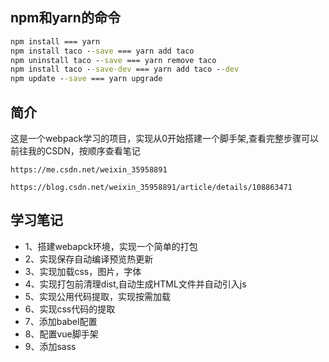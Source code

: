 <!--
 * @Date: 2020-10-08 12:14:54
 * @LastEditTime: 2020-10-13 11:01:33
 * @FilePath: \webpackDemo\README.md
 * @Author: 九段刀客
 * @permission: 
-->
## npm和yarn的命令
```cmd
npm install === yarn 
npm install taco --save === yarn add taco
npm uninstall taco --save === yarn remove taco
npm install taco --save-dev === yarn add taco --dev
npm update --save === yarn upgrade
```
## 简介
这是一个webpack学习的项目，实现从0开始搭建一个脚手架,查看完整步骤可以前往我的CSDN，按顺序查看笔记
```
https://me.csdn.net/weixin_35958891
```
```
https://blog.csdn.net/weixin_35958891/article/details/108863471
```
## 学习笔记
- 1、搭建webapck环境，实现一个简单的打包
- 2、实现保存自动编译预览热更新
- 3、实现加载css，图片，字体
- 4、实现打包前清理dist,自动生成HTML文件并自动引入js
- 5、实现公用代码提取，实现按需加载
- 6、实现css代码的提取
- 7、添加babel配置
- 8、配置vue脚手架
- 9、添加sass